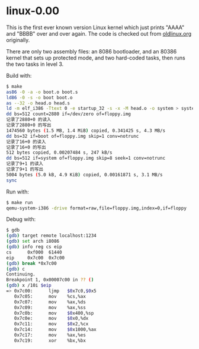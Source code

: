 # linux-0.00

This is the first ever known version Linux kernel which just prints "AAAA" and "BBBB" over and over again. The code is checked out from [oldlinux.org](http://oldlinux.org/) originally.

There are only two assembly files: an 8086 bootloader, and an 80386 kernel that sets up protected mode, and two hard-coded tasks, then runs the two tasks in level 3.

Build with:

```bash
$ make
as86 -0 -a -o boot.o boot.s
ld86 -0 -s -o boot boot.o
as --32 -o head.o head.s
ld -m elf_i386 -Ttext 0 -e startup_32 -s -x -M head.o -o system > system.map
dd bs=512 count=2880 if=/dev/zero of=floppy.img
记录了2880+0 的读入
记录了2880+0 的写出
1474560 bytes (1.5 MB, 1.4 MiB) copied, 0.341425 s, 4.3 MB/s
dd bs=32 if=boot of=floppy.img skip=1 conv=notrunc
记录了16+0 的读入
记录了16+0 的写出
512 bytes copied, 0.00207484 s, 247 kB/s
dd bs=512 if=system of=floppy.img skip=8 seek=1 conv=notrunc
记录了9+1 的读入
记录了9+1 的写出
5004 bytes (5.0 kB, 4.9 KiB) copied, 0.00161871 s, 3.1 MB/s
sync
```

Run with:

```bash
$ make run
qemu-system-i386 -drive format=raw,file=floppy.img,index=0,if=floppy
```
Debug with:
```bash
$ gdb
(gdb) target remote localhost:1234
(gdb) set arch i8086
(gdb) info reg cs eip
cs      0xf000  61440
eip     0x7c00  0x7c00
(gdb) break *0x7c00
(gdb) c
Continuing.
Breakpoint 1, 0x00007c00 in ?? ()
(gdb) x /10i $eip
=> 0x7c00:      ljmp   $0x7c0,$0x5
   0x7c05:      mov    %cs,%ax
   0x7c07:      mov    %ax,%ds
   0x7c09:      mov    %ax,%ss
   0x7c0b:      mov    $0x400,%sp
   0x7c0e:      mov    $0x0,%dx
   0x7c11:      mov    $0x2,%cx
   0x7c14:      mov    $0x1000,%ax
   0x7c17:      mov    %ax,%es
   0x7c19:      xor    %bx,%bx
```
